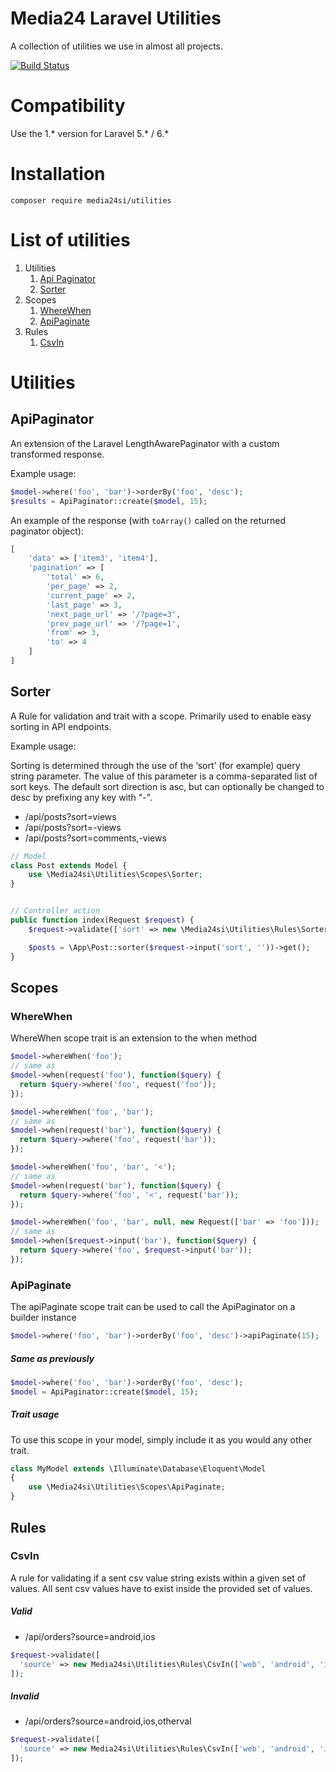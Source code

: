 # Media24 Laravel Utilities

A collection of utilities we use in almost all projects.

[![Build Status](https://travis-ci.org/Media24si/Utilities.svg?branch=master)](https://travis-ci.org/Media24si/Utilities)

# Compatibility

Use the 1.* version for Laravel 5.* / 6.*

# Installation

```
composer require media24si/utilities
```

# List of utilities

1. Utilities
    1. [Api Paginator](#apipaginator)
    2. [Sorter](#sorter)
2. Scopes
    1. [WhereWhen](#wherewhen)
    1. [ApiPaginate](#apipaginate)
3. Rules
    1. [CsvIn](#csvin)

# Utilities

## ApiPaginator
An extension of the Laravel LengthAwarePaginator with a custom transformed response.

Example usage:
```php
$model->where('foo', 'bar')->orderBy('foo', 'desc');
$results = ApiPaginator::create($model, 15);
```

An example of the response (with `toArray()` called on the returned paginator object):
```php
[
    'data' => ['item3', 'item4'],
    'pagination' => [
        'total' => 6,
        'per_page' => 2,
        'current_page' => 2,
        'last_page' => 3,
        'next_page_url' => '/?page=3',
        'prev_page_url' => '/?page=1',
        'from' => 3,
        'to' => 4
    ]
]
```

## Sorter
A Rule for validation and trait with a scope. Primarily used to enable easy sorting in API endpoints.

Example usage:

Sorting is determined through the use of the ‘sort’ (for example) query string parameter.
The value of this parameter is a comma-separated list of sort keys. The default sort direction is asc, but can optionally be changed to desc by prefixing any key with "-".

* /api/posts?sort=views
* /api/posts?sort=-views
* /api/posts?sort=comments,-views

```php
// Model
class Post extends Model {
    use \Media24si\Utilities\Scopes\Sorter;
}


// Controller action
public function index(Request $request) {
    $request->validate(['sort' => new \Media24si\Utilities\Rules\Sorter(['views', 'comments'])]);

    $posts = \App\Post::sorter($request->input('sort', ''))->get();
}
```

## Scopes
### WhereWhen
WhereWhen scope trait is an extension to the when method

```php
$model->whereWhen('foo');
// same as
$model->when(request('foo'), function($query) {
  return $query->where('foo', request('foo'));
});

$model->whereWhen('foo', 'bar');
// same as
$model->when(request('bar'), function($query) {
  return $query->where('foo', request('bar'));
});

$model->whereWhen('foo', 'bar', '<');
// same as
$model->when(request('bar'), function($query) {
  return $query->where('foo', '<', request('bar'));
});

$model->whereWhen('foo', 'bar', null, new Request(['bar' => 'foo']));
// same as
$model->when($request->input('bar'), function($query) {
  return $query->where('foo', $request->input('bar'));
});
```

### ApiPaginate
The apiPaginate scope trait can be used to call the ApiPaginator on a builder instance

```php
$model->where('foo', 'bar')->orderBy('foo', 'desc')->apiPaginate(15);
```

##### Same as previously

```php
$model->where('foo', 'bar')->orderBy('foo', 'desc');
$model = ApiPaginator::create($model, 15);
```

##### Trait usage
To use this scope in your model, simply include it as you would any other trait.
```php
class MyModel extends \Illuminate\Database\Eloquent\Model
{
    use \Media24si\Utilities\Scopes\ApiPaginate;
}
```

## Rules
### CsvIn
A rule for validating if a sent csv value string exists within a given set of values.
All sent csv values have to exist inside the provided set of values.

##### Valid

* /api/orders?source=android,ios

```php
$request->validate([
  'source' => new Media24si\Utilities\Rules\CsvIn(['web', 'android', 'ios', 'winphone'])
]);
```

##### Invalid

* /api/orders?source=android,ios,otherval

```php
$request->validate([
  'source' => new Media24si\Utilities\Rules\CsvIn(['web', 'android', 'ios', 'winphone'])
]);
```

